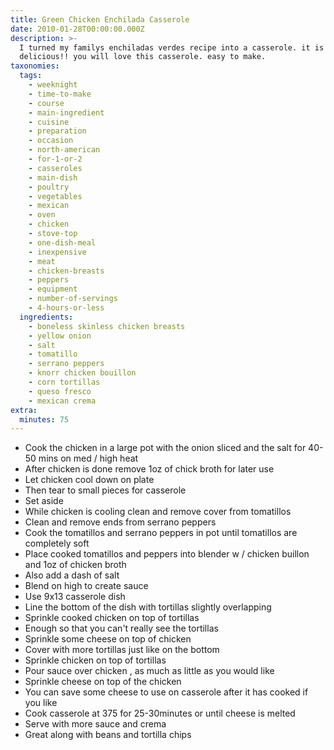 ```yaml
---
title: Green Chicken Enchilada Casserole
date: 2010-01-28T00:00:00.000Z
description: >-
  I turned my familys enchiladas verdes recipe into a casserole. it is
  delicious!! you will love this casserole. easy to make.
taxonomies:
  tags:
    - weeknight
    - time-to-make
    - course
    - main-ingredient
    - cuisine
    - preparation
    - occasion
    - north-american
    - for-1-or-2
    - casseroles
    - main-dish
    - poultry
    - vegetables
    - mexican
    - oven
    - chicken
    - stove-top
    - one-dish-meal
    - inexpensive
    - meat
    - chicken-breasts
    - peppers
    - equipment
    - number-of-servings
    - 4-hours-or-less
  ingredients:
    - boneless skinless chicken breasts
    - yellow onion
    - salt
    - tomatillo
    - serrano peppers
    - knorr chicken bouillon
    - corn tortillas
    - queso fresco
    - mexican crema
extra:
  minutes: 75
---
```

 - Cook the chicken in a large pot with the onion sliced and the salt for 40-50 mins on med / high heat
 - After chicken is done remove 1oz of chick broth for later use
 - Let chicken cool down on plate
 - Then tear to small pieces for casserole
 - Set aside
 - While chicken is cooling clean and remove cover from tomatillos
 - Clean and remove ends from serrano peppers
 - Cook the tomatillos and serrano peppers in pot until tomatillos are completely soft
 - Place cooked tomatillos and peppers into blender w / chicken buillon and 1oz of chicken broth
 - Also add a dash of salt
 - Blend on high to create sauce
 - Use 9x13 casserole dish
 - Line the bottom of the dish with tortillas slightly overlapping
 - Sprinkle cooked chicken on top of tortillas
 - Enough so that you can't really see the tortillas
 - Sprinkle some cheese on top of chicken
 - Cover with more tortillas just like on the bottom
 - Sprinkle chicken on top of tortillas
 - Pour sauce over chicken , as much as little as you would like
 - Sprinkle cheese on top of the chicken
 - You can save some cheese to use on casserole after it has cooked if you like
 - Cook casserole at 375 for 25-30minutes or until cheese is melted
 - Serve with more sauce and crema
 - Great along with beans and tortilla chips

